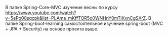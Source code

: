 В папке Spring-Core-MVC изучение весны по курсу https://www.youtube.com/watch?v=5ePo08sqcpk&list=PLAma_mKffTOR5o0WNHnY0mTjKxnCgSXrZ. 
В папке Spring-boot-learning самостоятельное изучение spring-boot (MVC + JPA + Security) на основе проекта выше.
